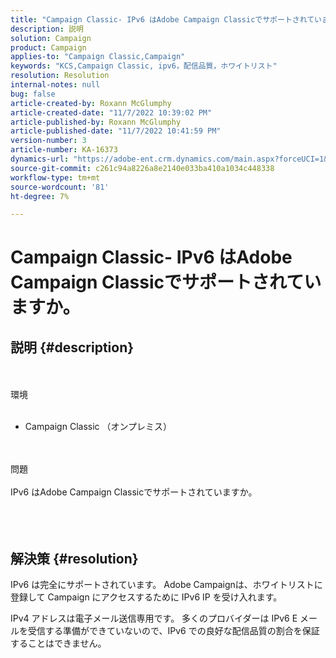 ```yaml
---
title: "Campaign Classic- IPv6 はAdobe Campaign Classicでサポートされていますか？"
description: 説明
solution: Campaign
product: Campaign
applies-to: "Campaign Classic,Campaign"
keywords: "KCS,Campaign Classic, ipv6，配信品質，ホワイトリスト"
resolution: Resolution
internal-notes: null
bug: false
article-created-by: Roxann McGlumphy
article-created-date: "11/7/2022 10:39:02 PM"
article-published-by: Roxann McGlumphy
article-published-date: "11/7/2022 10:41:59 PM"
version-number: 3
article-number: KA-16373
dynamics-url: "https://adobe-ent.crm.dynamics.com/main.aspx?forceUCI=1&pagetype=entityrecord&etn=knowledgearticle&id=4cfcb5f4-ec5e-ed11-9561-6045bd006704"
source-git-commit: c261c94a8226a8e2140e033ba410a1034c448338
workflow-type: tm+mt
source-wordcount: '81'
ht-degree: 7%

---
```


# Campaign Classic- IPv6 はAdobe Campaign Classicでサポートされていますか。

## 説明 {#description}

<br><br>環境<br><br>
- Campaign Classic （オンプレミス）

<br><br>問題<br><br>IPv6 はAdobe Campaign Classicでサポートされていますか。<br><br> <br><br>

## 解決策 {#resolution}


IPv6 は完全にサポートされています。 Adobe Campaignは、ホワイトリストに登録して Campaign にアクセスするために IPv6 IP を受け入れます。

IPv4 アドレスは電子メール送信専用です。 多くのプロバイダーは IPv6 E メールを受信する準備ができていないので、IPv6 での良好な配信品質の割合を保証することはできません。
